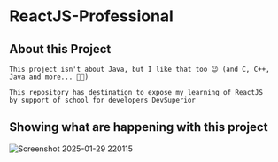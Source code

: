 # ReactJS-Professional

## About this Project
```code
This project isn't about Java, but I like that too 😉 (and C, C++, Java and more... 🧑‍🚀)

This repository has destination to expose my learning of ReactJS
by support of school for developers DevSuperior
```

## Showing what are happening with this project
![Screenshot 2025-01-29 220115](https://github.com/user-attachments/assets/b15bdf48-2d35-4977-8e20-41a74ef7e9c1)
